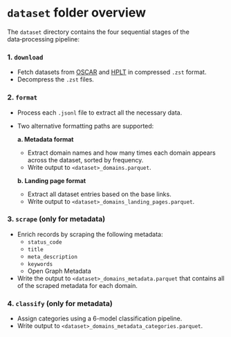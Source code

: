 # `dataset` folder overview

The `dataset` directory contains the four sequential stages of the data‑processing pipeline:

### 1. `download`  
- Fetch datasets from [OSCAR](https://huggingface.co/datasets/oscar-corpus/OSCAR-2301/tree/main/el_meta) and [HPLT](https://hplt-project.org/datasets/v2.0) in compressed `.zst` format.  
- Decompress the `.zst` files.

### 2. `format`
- Process each `.jsonl` file to extract all the necessary data.
- Two alternative formatting paths are supported:

  **a. Metadata format**
  - Extract domain names and how many times each domain appears across the dataset, sorted by frequency.
  - Write output to `<dataset>_domains.parquet`.

  **b. Landing page format**
  - Extract all dataset entries based on the base links.
  - Write output to `<dataset>_domains_landing_pages.parquet`.

### 3. `scrape` (only for metadata)
- Enrich records by scraping the following metadata:  
  - `status_code`
  - `title`
  - `meta_description`
  - `keywords` 
  - Open Graph Metadata
- Write the output to `<dataset>_domains_metadata.parquet` that contains all of the scraped metadata for each domain.

### 4. `classify` (only for metadata)
- Assign categories using a 6-model classification pipeline.
- Write output to `<dataset>_domains_metadata_categories.parquet`.